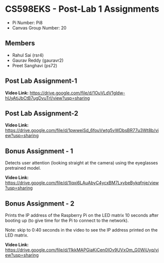 # CS598EKS - Post-Lab 1 Assignments

- Pi Number: Pi8
- Canvas Group Number: 20

## Members
- Rahul Sai (rsr4)
- Gaurav Reddy (gauravr2)
- Preet Sanghavi (ps72)

## Post Lab Assignment-1
**Video Link:** https://drive.google.com/file/d/1OuVLdV1gldw-hUyAtjJbCtB7ugDvuTrl/view?usp=sharing

## Post Lab Assignment-2
**Video Link:** https://drive.google.com/file/d/1pwweiSd_6fouVwtg5vWDbsBR77u3Wt8b/view?usp=sharing

## Bonus Assignment - 1
Detects user attention (looking straight at the camera) using the eyeglasses pretrained model.

**Video Link:** https://drive.google.com/file/d/1Iqxi6LAuAbyC4ycxBM7LxybeBykqfnje/view?usp=sharing

## Bonus Assignment - 2
Prints the IP address of the Raspberry Pi on the LED matrix 10 seconds after booting up (to give time for the Pi to connect to the network).

Note: skip to 0:40 seconds in the video to see the IP address printed on the LED matrix.

**Video Link:** https://drive.google.com/file/d/11kkMAPGiaKiCen0IOv9UVxOm_G0WiUyq/view?usp=sharing